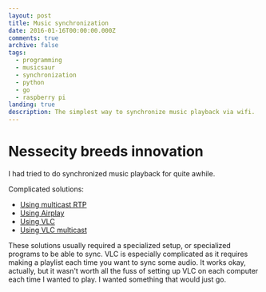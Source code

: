 ```yaml
---
layout: post
title: Music synchronization
date: 2016-01-16T00:00:00.000Z
comments: true
archive: false
tags:
  - programming
  - musicsaur
  - synchronization
  - python
  - go
  - raspberry pi
landing: true
description: The simplest way to synchronize music playback via wifi.
---
```


# Nessecity breeds innovation

I had tried to do synchronized music playback for quite awhile.

Complicated solutions:

- [Using multicast RTP](https://web.archive.org/web/20151002195551/http://www.danplanet.com/blog/2014/11/26/multi-room-audio-with-multicast-rtp/)
- [Using Airplay](https://github.com/mikebrady/shairport-sync)
- [Using VLC](https://web.archive.org/web/20150513032137/http://hackedexistence.com/project-vlc.html)
- [Using VLC multicast](https://web.archive.org/web/20150914160409/http://www.wikihow.com/Use-VLC-to-Stream-Audio-and-Video-to-Multiple-Computers-on-Your-Network-Using-Multicast)

These solutions usually required a specialized setup, or specialized programs to be able to sync. VLC is especially complicated as it requires making a playlist each time you want to sync some audio.  It works okay, actually, but it wasn't worth all the fuss of setting up VLC on each computer each time I wanted to play. I wanted something that would just go.
